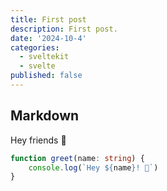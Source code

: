 ```yaml
---
title: First post
description: First post.
date: '2024-10-4'
categories:
  - sveltekit
  - svelte
published: false
---
```


## Markdown

Hey friends 👋<p>

```ts
function greet(name: string) {
	console.log(`Hey ${name}! 👋`)
}
```
